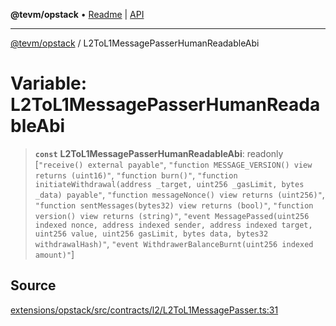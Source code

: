 **@tevm/opstack** • [Readme](../README.md) \| [API](../globals.md)

***

[@tevm/opstack](../README.md) / L2ToL1MessagePasserHumanReadableAbi

# Variable: L2ToL1MessagePasserHumanReadableAbi

> **`const`** **L2ToL1MessagePasserHumanReadableAbi**: readonly [`"receive() external payable"`, `"function MESSAGE_VERSION() view returns (uint16)"`, `"function burn()"`, `"function initiateWithdrawal(address _target, uint256 _gasLimit, bytes _data) payable"`, `"function messageNonce() view returns (uint256)"`, `"function sentMessages(bytes32) view returns (bool)"`, `"function version() view returns (string)"`, `"event MessagePassed(uint256 indexed nonce, address indexed sender, address indexed target, uint256 value, uint256 gasLimit, bytes data, bytes32 withdrawalHash)"`, `"event WithdrawerBalanceBurnt(uint256 indexed amount)"`]

## Source

[extensions/opstack/src/contracts/l2/L2ToL1MessagePasser.ts:31](https://github.com/evmts/tevm-monorepo/blob/main/extensions/opstack/src/contracts/l2/L2ToL1MessagePasser.ts#L31)
